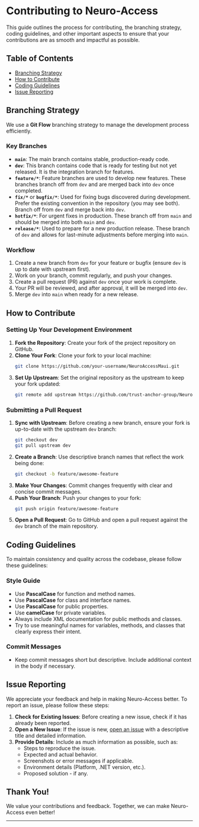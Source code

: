 # Contributing to Neuro-Access

This guide outlines the process for contributing, the branching strategy, coding guidelines, and other important aspects to ensure that your contributions are as smooth and impactful as possible.

## Table of Contents

- [Branching Strategy](#branching-strategy)
- [How to Contribute](#how-to-contribute)
- [Coding Guidelines](#coding-guidelines)
- [Issue Reporting](#issue-reporting)

## Branching Strategy

We use a **Git Flow** branching strategy to manage the development process efficiently.

### Key Branches

- **`main`**: The main branch contains stable, production-ready code.
- **`dev`**: This branch contains code that is ready for testing but not yet released. It is the integration branch for features.
- **`feature/*`**: Feature branches are used to develop new features. These branches branch off from `dev` and are merged back into `dev` once completed.
- **`fix/*`** or **`bugfix/*`**: Used for fixing bugs discovered during development. Prefer the existing convention in the repository (you may see both). Branch off from `dev` and merge back into `dev`.
- **`hotfix/*`**: For urgent fixes in production. These branch off from `main` and should be merged into both `main` and `dev`.
- **`release/*`**: Used to prepare for a new production release. These branch of `dev` and allows for last-minute adjustments before merging into `main`.

### Workflow

1. Create a new branch from `dev` for your feature or bugfix (ensure `dev` is up to date with upstream first).
2. Work on your branch, commit regularly, and push your changes.
3. Create a pull request (PR) against `dev` once your work is complete.
4. Your PR will be reviewed, and after approval, it will be merged into `dev`.
5. Merge `dev` into `main` when ready for a new release.

## How to Contribute

### Setting Up Your Development Environment

1. **Fork the Repository**: Create your fork of the project repository on GitHub.
2. **Clone Your Fork**: Clone your fork to your local machine:
   ```bash
   git clone https://github.com/your-username/NeuroAccessMaui.git
   ```
3. **Set Up Upstream**: Set the original repository as the upstream to keep your fork updated:
   ```bash
   git remote add upstream https://github.com/trust-anchor-group/NeuroAccessMaui.git
   ```

### Submitting a Pull Request

1. **Sync with Upstream**: Before creating a new branch, ensure your fork is up-to-date with the upstream `dev` branch:
   ```bash
   git checkout dev
   git pull upstream dev
   ```
2. **Create a Branch**: Use descriptive branch names that reflect the work being done:
   ```bash
   git checkout -b feature/awesome-feature
   ```
3. **Make Your Changes**: Commit changes frequently with clear and concise commit messages.
4. **Push Your Branch**: Push your changes to your fork:
   ```bash
   git push origin feature/awesome-feature
   ```
5. **Open a Pull Request**: Go to GitHub and open a pull request against the `dev` branch of the main repository.

## Coding Guidelines

To maintain consistency and quality across the codebase, please follow these guidelines:

### Style Guide
- Use **PascalCase** for function and method names.
- Use **PascalCase** for class and interface names.
- Use **PascalCase** for public properties.
- Use **camelCase** for private variables.
- Always include XML documentation for public methods and classes.
- Try to use meaningful names for variables, methods, and classes that clearly express their intent.

### Commit Messages

- Keep commit messages short but descriptive. Include additional context in the body if necessary.

## Issue Reporting

We appreciate your feedback and help in making Neuro-Access better. To report an issue, please follow these steps:

1. **Check for Existing Issues**: Before creating a new issue, check if it has already been reported.
2. **Open a New Issue**: If the issue is new, [open an issue](https://github.com/NeuroAccess/NeuroAccessMaui/issues/new) with a descriptive title and detailed information.
3. **Provide Details**: Include as much information as possible, such as:
   - Steps to reproduce the issue.
   - Expected and actual behavior.
   - Screenshots or error messages if applicable.
   - Environment details (Platform, .NET version, etc.).
   - Proposed solution - if any.
## Thank You!

We value your contributions and feedback. Together, we can make Neuro-Access even better!

---